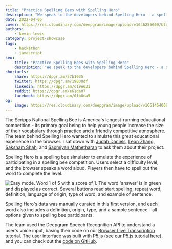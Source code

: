 ```yaml
---
title: "Practice Spelling Bees with Spelling Hero"
description: "We speak to the developers behind Spelling Hero - a spelling bee simulator complete with contextual usage and multi-difficulty. Learn more here."
date: 2022-04-05
cover: https://res.cloudinary.com/deepgram/image/upload/v1646255609/blog/2022/04/practice-spelling-bees-hero/cover.jpg
authors:
    - kevin-lewis
category: project-showcase
tags:
    - hackathon
    - javascript
seo:
    title: "Practice Spelling Bees with Spelling Hero"
    description: "We speak to the developers behind Spelling Hero - a spelling bee simulator complete with contextual usage and multi-difficulty. Learn more here."
shorturls:
    share: https://dpgr.am/57b1035
    twitter: https://dpgr.am/19800df
    linkedin: https://dpgr.am/c19e631
    reddit: https://dpgr.am/e61da07
    facebook: https://dpgr.am/0fb0ea5
og:
    image: https://res.cloudinary.com/deepgram/image/upload/v1661454069/blog/practice-spelling-bees-hero/ograph.png
---
```


The Scripps National Spelling Bee is America's longest-running educational competition - its primary goal being to help young people increase the size of their vocabulary through practice and a friendly competitive atmosphere. The team behind Spelling Hero wanted to simulate this great educational experience in the browser. I sat down with [Judah Daniels](https://www.linkedin.com/in/judah-daniels/), [Leon Zhang](https://www.linkedin.com/in/leon-bz/), [Saksham Shah](https://www.linkedin.com/in/saksham-shah-9803581b9/), and [Saomiyan Mathetharan](https://linkedin.com/in/saomiyan-mathetharan) to ask them about their project.

Spelling Hero is a spelling bee simulator to emulate the experience of participating in a spelling bee competition. Users select a difficulty level, and the browser speaks a word aloud. Players then have to spell out the word to complete the level.

![Easy mode. Word 1 of 5 with a score of 1. The word 'answer' is in green and displayed as correct. Several buttons read start spelling, repeat word, definition, language of origin, type of word, and example of sentence.](https://res.cloudinary.com/deepgram/image/upload/v1646255611/blog/2022/04/practice-spelling-bees-hero/screenshot.png)

Spelling Hero's data was manually curated in this first version, and each word also includes a definition, origin, type, and a sample sentence - all options given to spelling bee participants.

The team used the Deepgram Speech Recognition API to understand a user's voice input, basing their code on our [Browser Live Transcription](https://sweet-pie-c52a63-blog.netlify.app/live-transcription-mic-browser/) tutorial. The user interface was built with P5.js ([see our P5.js tutorial here](https://sweet-pie-c52a63-blog.netlify.app/p5js-getting-started/)), and you can check out the [code on GitHub](https://github.com/saksham-shah/deepgram-game).

        